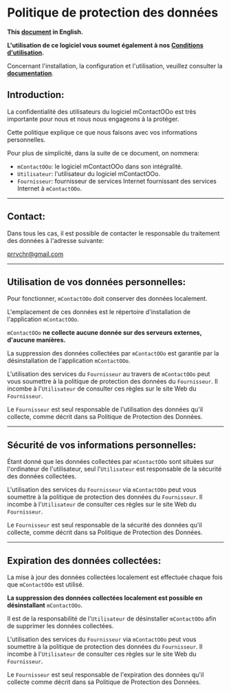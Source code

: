 # Politique de protection des données

**This [document][1] in English.**

**L'utilisation de ce logiciel vous soumet également à nos [Conditions d'utilisation][2].**

Concernant l'installation, la configuration et l'utilisation, veuillez consulter la **[documentation][3]**.

## Introduction:

La confidentialité des utilisateurs du logiciel mContactOOo est très importante pour nous et nous nous engageons à la protéger.

Cette politique explique ce que nous faisons avec vos informations personnelles.

Pour plus de simplicité, dans la suite de ce document, on nommera:
- `mContactOOo`:  le logiciel mContactOOo dans son intégralité.
- `Utilisateur`: l'utilisateur du logiciel mContactOOo.
- `Fournisseur`: fournisseur de services Internet fournissant des services Internet à `mContactOOo`.

___
## Contact:

Dans tous les cas, il est possible de contacter le responsable du traitement des données à l'adresse suivante:

prrvchr@gmail.com

___
## Utilisation de vos données personnelles:

Pour fonctionner, `mContactOOo` doit conserver des données localement.

L'emplacement de ces données est le répertoire d'installation de l'application `mContactOOo`.

`mContactOOo` **ne collecte aucune donnée sur des serveurs externes, d'aucune manières.**

La suppression des données collectées par `mContactOOo` est garantie par la désinstallation de l'application `mContactOOo`.

L'utilisation des services du `Fournisseur` au travers de `mContactOOo` peut vous soumettre à la politique de protection des données du `Fournisseur`. Il incombe à l'`Utilisateur` de consulter ces règles sur le site Web du `Fournisseur`.

Le `Fournisseur` est seul responsable de l'utilisation des données qu'il collecte, comme décrit dans sa Politique de Protection des Données.

___
## Sécurité de vos informations personnelles:

Étant donné que les données collectées par `mContactOOo` sont situées sur l'ordinateur de l'utilisateur, seul l'`Utilisateur` est responsable de la sécurité des données collectées.

L'utilisation des services du `Fournisseur` via `mContactOOo` peut vous soumettre à la politique de protection des données du `Fournisseur`. Il incombe à l'`Utilisateur` de consulter ces règles sur le site Web du `Fournisseur`.

Le `Fournisseur` est seul responsable de la sécurité des données qu'il collecte, comme décrit dans sa Politique de Protection des Données.

___
## Expiration des données collectées:

La mise à jour des données collectées localement est effectuée chaque fois que `mContactOOo` est utilisé.

**La suppression des données collectées localement est possible en désinstallant** `mContactOOo`.

Il est de la responsabilité de l'`Utilisateur` de désinstaller `mContactOOo` afin de supprimer les données collectées.

L'utilisation des services du `Fournisseur` via `mContactOOo` peut vous soumettre à la politique de protection des données du `Fournisseur`. Il incombe à l'`Utilisateur` de consulter ces règles sur le site Web du `Fournisseur`.

Le `Fournisseur` est seul responsable de l'expiration des données qu'il collecte comme décrit dans sa Politique de Protection des Données.

[1]: <https://prrvchr.github.io/mContactOOo/source/mContactOOo/registration/PrivacyPolicy_en>
[2]: <https://prrvchr.github.io/mContactOOo/source/mContactOOo/registration/TermsOfUse_fr>
[3]: <https://prrvchr.github.io/mContactOOo/README_fr>
